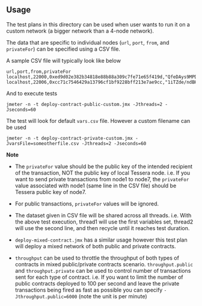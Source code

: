  ## Usage
 
 The test plans in this directory can be used when user wants to run it on a custom network (a bigger network than a 4-node network).  
 
 The data that are specific to individual nodes (`url`, `port`, `from`, and `privateFor`) can be specified using a CSV file.

 A sample CSV file will typically look like below
 
 ```text
 url,port,from,privateFor
 localhost,22000,0xed9d02e382b34818e88b88a309c7fe71e65f419d,"QfeDAys9MPDs2XHExtc84jKGHxZg/aj52DTh0vtA3Xc="
 localhost,22006,0xcc71c7546429a13796cf1bf9228bff213e7ae9cc,"1iTZde/ndBHvzhcl7V68x44Vx7pl8nwx9LqnM/AfJUg="
```
        
And to execute tests  

```shell script
jmeter -n -t deploy-contract-public-custom.jmx -Jthreads=2 -Jseconds=60
```

The test will look for default `vars.csv` file. However a custom filename can be used  

```shell script
jmeter -n -t deploy-contract-private-custom.jmx -JvarsFile=someotherfile.csv -Jthreads=2 -Jseconds=60
```

__Note__

 * The `privateFor` value should be the public key of the intended recipient of the transaction, NOT the public key of local Tessera node.
    i.e. If you want to send private transactions from node1 to node7, the `privateFor` value associated with node1 (same line in the CSV file) should be Tessera public key of node7.
    
 * For public transactions, `privateFor` values will be ignored.
 
 * The dataset given in CSV file will be shared across all threads.
    i.e. With the above test execution, thread1 will use the first variables set, thread2 will use the second line, and then recycle until it reaches test duration.
    
 * `deploy-mixed-contract.jmx` has a similar usage however this test plan will deploy a mixed network of both public and private contracts.  
 
 * `throughput` can be used to throttle the throughput of both types of contracts in mixed public/private contracts scenario. `throughput.public` and `throughput.private` can be used to control number of transactions sent for each type of contract.
    i.e. If you want to limit the number of public contracts deployed to 100 per second and leave the private transactions being fired as fast as possible you can specify `-Jthroughput.public=6000` (note the unit is per minute)

